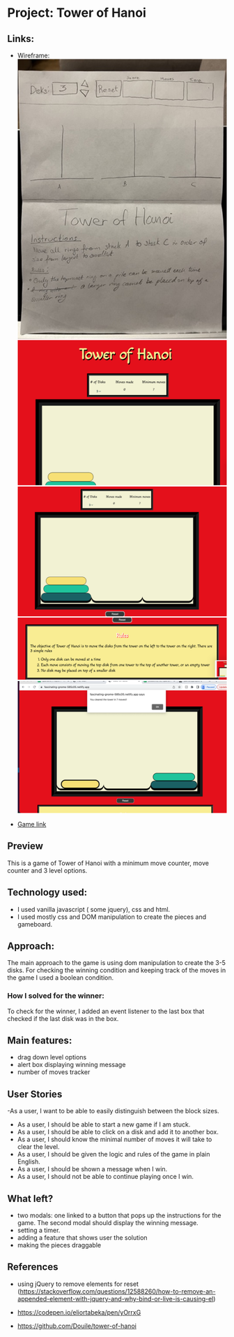 

# Project: Tower of Hanoi


## Links:
- Wireframe:
![](wireframe.jpeg)
![](s1.png)
![](s2.png)
![](s3.png)
![](s4.png)

- [Game link](https://fascinating-gnome-585c05.netlify.app/)


## Preview

This is a game of Tower of Hanoi with a minimum move counter, move counter and 3 level options.

## Technology used:

- I used vanilla javascript ( some jquery), css and html. 
- I used mostly css and DOM manipulation to create the pieces and gameboard.


## Approach:
The main approach to the game is using dom manipulation to create the 3-5 disks.
For checking the winning condition and keeping track of the moves in the game I used a boolean condition. 
### How I solved for the winner:
To check for the winner, I added an event listener to the last box that checked if the last disk was in the box. 
## Main features:
- drag down level options
- alert box displaying winning message
- number of moves tracker

## User Stories
-As a user, I want to be able to easily distinguish between the block sizes.
- As a user, I should be able to start a new game if I am stuck.
- As a user, I should be able to click on a disk and add it to another box.
- As a user, I should know the minimal number of moves it will take to clear the level.
- As a user, I should be given the logic and rules of the game in plain English.
- As a user, I should be shown a message when I win.
- As a user, I should not be able to continue playing once I win.


## What left?
- two modals: one linked to a button that pops up the instructions for the game. The second modal should display the winning message.
- setting a timer.
- adding a feature that shows user the solution
- making the pieces draggable 

## References
- using jQuery to remove elements for reset 
(https://stackoverflow.com/questions/12588260/how-to-remove-an-appended-element-with-jquery-and-why-bind-or-live-is-causing-el)

- https://codepen.io/eliortabeka/pen/yOrrxG 

- https://github.com/Douile/tower-of-hanoi



